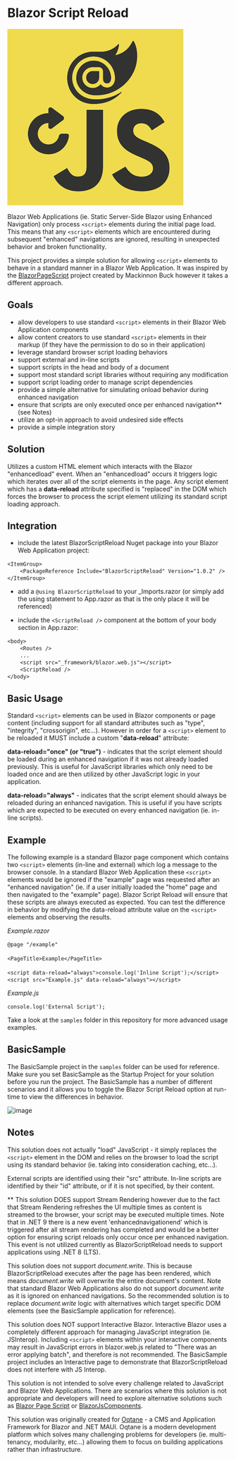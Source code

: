 # Blazor Script Reload

![BlazorScriptReload - a solution for using JavaScript in Blazor Web Applications](https://github.com/devessenceinc/BlazorScriptReload/blob/main/BlazorScriptReload.png?raw=true)

Blazor Web Applications (ie. Static Server-Side Blazor using Enhanced Navigation) only process ```<script>``` elements during the initial page load. This means that any ```<script>``` elements which are encountered during subsequent "enhanced" navigations are ignored, resulting in unexpected behavior and broken functionality. 

This project provides a simple solution for allowing ```<script>``` elements to behave in a standard manner in a Blazor Web Application. It was inspired by the [BlazorPageScript](https://github.com/MackinnonBuck/blazor-page-script) project created by Mackinnon Buck however it takes a different approach.

## Goals

- allow developers to use standard ```<script>``` elements in their Blazor Web Application components
- allow content creators to use standard ```<script>``` elements in their markup (if they have the permission to do so in their application)
- leverage standard browser script loading behaviors
- support external and in-line scripts
- support scripts in the head and body of a document
- support most standard script libraries without requiring any modification
- support script loading order to manage script dependencies
- provide a simple alternative for simulating onload behavior during enhanced navigation
- ensure that scripts are only executed once per enhanced navigation** (see Notes)
- utilize an opt-in approach to avoid undesired side effects
- provide a simple integration story

## Solution

Utilizes a custom HTML element which interacts with the Blazor "enhancedload" event. When an "enhancedload" occurs it triggers logic which iterates over all of the script elements in the page. Any script element which has a **data-reload** attribute specified is "replaced" in the DOM which forces the browser to process the script element utilizing its standard script loading approach.

## Integration

- include the latest BlazorScriptReload Nuget package into your Blazor Web Application project:

```
<ItemGroup>
    <PackageReference Include="BlazorScriptReload" Version="1.0.2" />
</ItemGroup>
```

- add a ```@using BlazorScriptReload``` to your _Imports.razor (or simply add the using statement to App.razor as that is the only place it will be referenced)

- include the ```<ScriptReload />``` component at the bottom of your body section in App.razor:

```
<body>
    <Routes />
    ...
    <script src="_framework/blazor.web.js"></script>
    <ScriptReload />
</body>
```

## Basic Usage

Standard ```<script>``` elements can be used in Blazor components or page content (including support for all standard attributes such as "type", "integrity", "crossorigin", etc...). However in order for a ```<script>``` element to be reloaded it MUST include a custom "**data-reload**" attribute:

**data-reload="once" (or "true")** - indicates that the script element should be loaded during an enhanced navigation if it was not already loaded previously. This is useful for JavaScript libraries which only need to be loaded once and are then utilized by other JavaScript logic in your application.

**data-reload="always"** - indicates that the script element should always be reloaded during an enhanced navigation. This is useful if you have scripts which are expected to be executed on every enhanced navigation (ie. in-line scripts).

## Example

The following example is a standard Blazor page component which contains two ```<script>``` elements (in-line and external) which log a message to the browser console. In a standard Blazor Web Application these ```<script>``` elements would be ignored if the "example" page was requested after an "enhanced navigation" (ie. if a user initially loaded the "home" page and then navigated to the "example" page). Blazor Script Reload will ensure that these scripts are always executed as expected. You can test the difference in behavior by modifying the data-reload attribute value on the ```<script>``` elements and observing the results.

_Example.razor_
```
@page "/example"

<PageTitle>Example</PageTitle>

<script data-reload="always">console.log('Inline Script');</script>
<script src="Example.js" data-reload="always"></script>

```
_Example.js_

```
console.log('External Script');
```

Take a look at the `samples` folder in this repository for more advanced usage examples.

## BasicSample

The BasicSample project in the `samples` folder can be used for reference. Make sure you set BasicSample as the Startup Project for your solution before you run the project. The BasicSample has a number of different scenarios and it allows you to toggle the Blazor Script Reload option at run-time to view the differences in behavior.

![image](https://github.com/user-attachments/assets/65ecc9d0-3d82-4c7d-95d3-42130580b9f0)

## Notes

This solution does not actually "load" JavaScript - it simply replaces the ```<script>``` element in the DOM and relies on the browser to load the script using its standard behavior (ie. taking into consideration caching, etc...).

External scripts are identified using their "src" attribute. In-line scripts are identified by their "id" attribute, or if it is not specified, by their content. 

** This solution DOES support Stream Rendering however due to the fact that Stream Rendering refreshes the UI multiple times as content is streamed to the browser, your script may be executed multiple times. Note that in .NET 9 there is a new event 'enhancednavigationend' which is triggered after all stream rendering has completed and would be a better option for ensuring script reloads only occur once per enhanced navigation. This event is not utilized currently as BlazorScriptReload needs to support applications using .NET 8 (LTS).

This solution does not support _document.write_. This is because BlazorScriptReload executes after the page has been rendered, which means _document.write_ will overwrite the entire document's content. Note that standard Blazor Web Applications also do not support _document.write_ as it is ignored on enhanced navigations. So the recommended solution is to replace _document.write_ logic with alternatives which target specific DOM elements (see the BasicSample application for reference). 

This solution does NOT support Interactive Blazor. Interactive Blazor uses a completely different approach for managing JavaScript integration (ie. JSInterop). Including ```<script>``` elements within your interactive components may result in JavaScript errors in blazor.web.js related to "There was an error applying batch", and therefore is not recommended. The BasicSample project includes an Interactive page to demonstrate that BlazorScriptReload does not interfere with JS Interop.

This solution is not intended to solve every challenge related to JavaScript and Blazor Web Applications. There are scenarios where this solution is not appropriate and developers will need to explore alternative solutions such as [Blazor Page Script](https://github.com/MackinnonBuck/blazor-page-script) or [BlazorJsComponents](https://github.com/MackinnonBuck/blazor-js-components).

This solution was originally created for [Oqtane](https://www.oqtane.org) - a CMS and Application Framework for Blazor and .NET MAUI. Oqtane is a modern development platform which solves many challenging problems for developers (ie. multi-tenancy, modularity, etc...) allowing them to focus on building applications rather than infrastructure.
